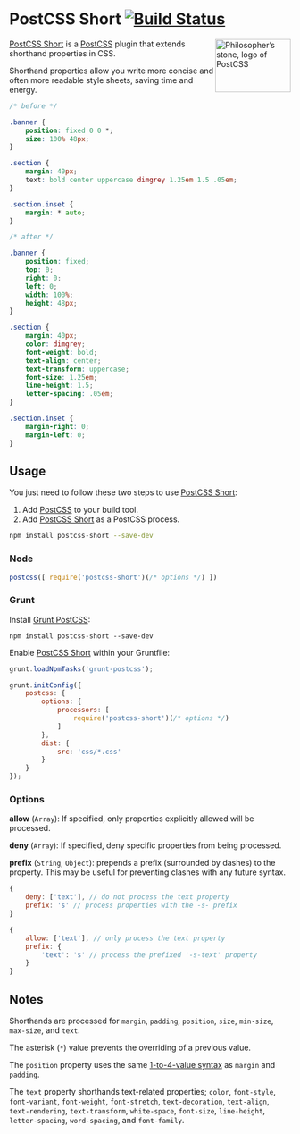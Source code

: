 # PostCSS Short [![Build Status][ci-img]][ci]

<img align="right" width="135" height="95" src="http://postcss.github.io/postcss/logo-leftp.png" title="Philosopher’s stone, logo of PostCSS">

[PostCSS Short] is a [PostCSS] plugin that extends shorthand properties in CSS.

Shorthand properties allow you write more concise and often more readable style sheets, saving time and energy.

```css
/* before */

.banner {
	position: fixed 0 0 *;
	size: 100% 48px;
}

.section {
	margin: 40px;
	text: bold center uppercase dimgrey 1.25em 1.5 .05em;
}

.section.inset {
	margin: * auto;
}

/* after */

.banner {
	position: fixed;
	top: 0;
	right: 0;
	left: 0;
	width: 100%;
	height: 48px;
}

.section {
	margin: 40px;
	color: dimgrey;
	font-weight: bold;
	text-align: center;
	text-transform: uppercase;
	font-size: 1.25em;
	line-height: 1.5;
	letter-spacing: .05em;
}

.section.inset {
	margin-right: 0;
	margin-left: 0;
}
```

## Usage

You just need to follow these two steps to use [PostCSS Short]:

1. Add [PostCSS] to your build tool.
2. Add [PostCSS Short] as a PostCSS process.

```sh
npm install postcss-short --save-dev
```

### Node

```js
postcss([ require('postcss-short')(/* options */) ])
```

### Grunt

Install [Grunt PostCSS]:

```shell
npm install postcss-short --save-dev
```

Enable [PostCSS Short] within your Gruntfile:

```js
grunt.loadNpmTasks('grunt-postcss');

grunt.initConfig({
	postcss: {
		options: {
			processors: [
				require('postcss-short')(/* options */)
			]
		},
		dist: {
			src: 'css/*.css'
		}
	}
});
```

### Options

**allow** (`Array`): If specified, only properties explicitly allowed will be processed.

**deny** (`Array`): If specified, deny specific properties from being processed.

**prefix** (`String`, `Object`): prepends a prefix (surrounded by dashes) to the property. This may be useful for preventing clashes with any future syntax.


```js
{
	deny: ['text'], // do not process the text property
	prefix: 's' // process properties with the -s- prefix
}
```

```js
{
	allow: ['text'], // only process the text property
	prefix: {
		'text': 's' // process the prefixed '-s-text' property
	}
}
```

## Notes

Shorthands are processed for `margin`, `padding`, `position`, `size`, `min-size`, `max-size`, and `text`.

The asterisk (`*`) value prevents the overriding of a previous value.

The `position` property uses the same [1-to-4-value syntax] as `margin` and `padding`.

The `text` property shorthands text-related properties; `color`, `font-style`, `font-variant`, `font-weight`, `font-stretch`, `text-decoration`, `text-align`, `text-rendering`, `text-transform`, `white-space`, `font-size`, `line-height`, `letter-spacing`, `word-spacing`, and `font-family`.

[1-to-4-value syntax]: https://developer.mozilla.org/en-US/docs/Web/CSS/Shorthand_properties#Tricky_edge_cases
[ci]: https://travis-ci.org/jonathantneal/postcss-short
[ci-img]: https://travis-ci.org/jonathantneal/postcss-short.svg
[Grunt PostCSS]: https://github.com/nDmitry/grunt-postcss
[PostCSS]: https://github.com/postcss/postcss
[PostCSS Short]: https://github.com/jonathantneal/postcss-short
